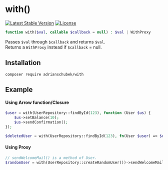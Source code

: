 # with()

[![Latest Stable Version](https://poser.pugx.org/adrianschubek/with/v)](//packagist.org/packages/adrianschubek/with)
[![License](https://poser.pugx.org/adrianschubek/with/license)](//packagist.org/packages/adrianschubek/with)

```php
function with($val, callable $callback = null) : $val | WithProxy
```
Passes `$val` through `$callback` and returns `$val`.    
Returns a `WithProxy` instead if `$callback` = null.

## Installation
```
composer require adrianschubek/with
```
## Example
#### Using Arrow function/Closure
```php
$user = with(UserRepository::findById(123), function (User $us) {
    $us->setBalance(10);
    $us->sendConfirmation();
});
```
```php
$deletedUser = with(UserRepository::findById(123), fn(User $user) => $user->deleteAccount());
```
#### Using Proxy
```php
// sendWelcomeMail() is a method of User.
$randomUser = with(UserRepository::createRandomUser())->sendWelcomeMail();
```
